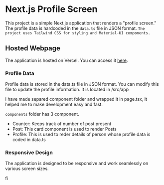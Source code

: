 # Next.js Profile Screen

This project is a simple Next.js application that renders a "profile screen." The profile data is hardcoded in the `data.ts` file in JSON format.
`The project uses Tailwind CSS for styling and Material-UI components.`

## Hosted Webpage

The application is hosted on Vercel. You can access it [here](https://next-js-13-gamma.vercel.app/).

### Profile Data

Profile data is stored in the data.ts file in JSON format. You can modify this file to update the profile information. It is located in /src/app

I have made separed component folder and wrapped it in page.tsx, It helped me to make development easy and fast.

`components` folder has 3 component.

- Counter: Keeps track of number of post present
- Post: This card component is used to render Posts
- Profile: This is used to reder details of person whose profile data is coded in data.ts

### Responsive Design

The application is designed to be responsive and work seamlessly on various screen sizes.

fi
